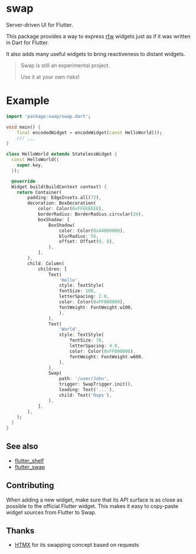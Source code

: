 # swap

Server-driven UI for Flutter.

This package provides a way to express [rfw](https://pub.dev/packages/rfw) widgets just as if it was written in Dart for Flutter.

It also adds many useful widgets to bring reactiveness to distant widgets.

> Swap is still an experimental project. 
>
> Use it at your own risks!

# Example

```dart
import 'package:swap/swap.dart';

void main() {
    final encodedWidget = encodeWidget(const HelloWorld());
    /// ,,,
}

class HelloWorld extends StatelessWidget {
  const HelloWorld({
    super.key,
  });

  @override
  Widget build(BuildContext context) {
    return Container(
        padding: EdgeInsets.all(72),
        decoration: BoxDecoration(
            color: Color(0xFFEEEEEE),
            borderRadius: BorderRadius.circular(24),
            boxShadow: [
                BoxShadow(
                    color: Color(0x44000000),
                    blurRadius: 56,
                    offset: Offset(0, 8),
                ),
            ],
        ),
        child: Column(
            children: [
                Text(
                    'Hello',
                    style: TextStyle(
                    fontSize: 100,
                    letterSpacing: 2.0,
                    color: Color(0xFF000000),
                    fontWeight: FontWeight.w100,
                    ),
                ),
                Text(
                    'World',
                    style: TextStyle(
                        fontSize: 78,
                        letterSpacing: 4.0,
                        color: Color(0xFF000000),
                        fontWeight: FontWeight.w600,
                    ),
                ),
                Swap(
                    path: '/user/John',
                    trigger: SwapTrigger.init(),
                    loading: Text('...'),
                    child: Text('Oops'),
                ),
            ],
        ),
    );
  }
}
```

## See also

* [flutter_shelf]() 
* [flutter_swap]() 

## Contributing

When adding a new widget, make sure that its API surface is as close as possible to the official Flutter widget. This makes it easy to copy-paste widget sources from Flutter to Swap.

## Thanks 

* [HTMX](https://htmx.org/) for its swapping concept based on requests 